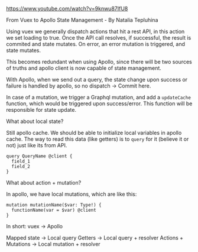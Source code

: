 https://www.youtube.com/watch?v=9knwu87IfU8

From Vuex to Apollo State Management - By Natalia Tepluhina

Using vuex we generally dispatch actions that hit a rest API, in this action we set loading to true. Once the API call resolves, if successful, the result is commited and state mutates. On error, an error mutation is triggered, and state mutates.

This becomes redundant when using Apollo, since there will be two sources of truths and apollo client is now capable of state management.

With Apollo, when we send out a query, the state change upon success or failure is handled by apollo, so no dispatch -> Commit here.

In case of a mutation, we trigger a Graphql mutation, and add a `updateCache` function, which would be triggered upon success/error. This function will be responsible for state update.

What about local state?

Still apollo cache. We should be able to initialize local variables in apollo cache. The way to read this data (like getters) is to `query` for it (believe it or not) just like its from API.

```
query QueryName @client {
  field_1
  field_2
}
```

What about action + mutation?

In apollo, we have local mutations, which are like this:

```
mutation mutationName($var: Type!) {
  functionName(var = $var) @client
}
```

In short:
vuex -> Apollo

Mapped state -> Local query
Getters -> Local query + resolver
Actions + Mutations -> Local mutation + resolver

